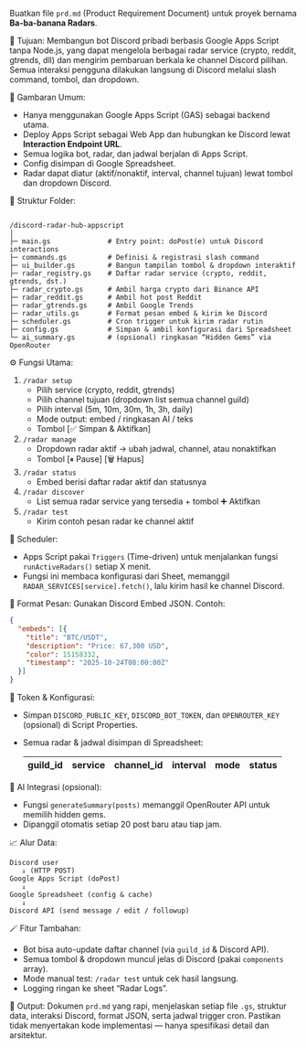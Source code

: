 Buatkan file `prd.md` (Product Requirement Document) untuk proyek bernama **Ba-ba-banana Radars**.

🎯 Tujuan:
Membangun bot Discord pribadi berbasis Google Apps Script tanpa Node.js, yang dapat mengelola berbagai radar service (crypto, reddit, gtrends, dll) dan mengirim pembaruan berkala ke channel Discord pilihan. Semua interaksi pengguna dilakukan langsung di Discord melalui slash command, tombol, dan dropdown.

🧠 Gambaran Umum:
- Hanya menggunakan Google Apps Script (GAS) sebagai backend utama.
- Deploy Apps Script sebagai Web App dan hubungkan ke Discord lewat **Interaction Endpoint URL**.
- Semua logika bot, radar, dan jadwal berjalan di Apps Script.
- Config disimpan di Google Spreadsheet.
- Radar dapat diatur (aktif/nonaktif, interval, channel tujuan) lewat tombol dan dropdown Discord.

🧩 Struktur Folder:
```

/discord-radar-hub-appscript
│
├─ main.gs              # Entry point: doPost(e) untuk Discord interactions
├─ commands.gs          # Definisi & registrasi slash command
├─ ui_builder.gs        # Bangun tampilan tombol & dropdown interaktif
├─ radar_registry.gs    # Daftar radar service (crypto, reddit, gtrends, dst.)
├─ radar_crypto.gs      # Ambil harga crypto dari Binance API
├─ radar_reddit.gs      # Ambil hot post Reddit
├─ radar_gtrends.gs     # Ambil Google Trends
├─ radar_utils.gs       # Format pesan embed & kirim ke Discord
├─ scheduler.gs         # Cron trigger untuk kirim radar rutin
├─ config.gs            # Simpan & ambil konfigurasi dari Spreadsheet
└─ ai_summary.gs        # (opsional) ringkasan “Hidden Gems” via OpenRouter

````

⚙️ Fungsi Utama:
1. `/radar setup`
   - Pilih service (crypto, reddit, gtrends)
   - Pilih channel tujuan (dropdown list semua channel guild)
   - Pilih interval (5m, 10m, 30m, 1h, 3h, daily)
   - Mode output: embed / ringkasan AI / teks
   - Tombol [✅ Simpan & Aktifkan]
2. `/radar manage`
   - Dropdown radar aktif → ubah jadwal, channel, atau nonaktifkan
   - Tombol [⏸ Pause] [🗑 Hapus]
3. `/radar status`
   - Embed berisi daftar radar aktif dan statusnya
4. `/radar discover`
   - List semua radar service yang tersedia + tombol ➕ Aktifkan
5. `/radar test`
   - Kirim contoh pesan radar ke channel aktif

📅 Scheduler:
- Apps Script pakai `Triggers` (Time-driven) untuk menjalankan fungsi `runActiveRadars()` setiap X menit.
- Fungsi ini membaca konfigurasi dari Sheet, memanggil `RADAR_SERVICES[service].fetch()`, lalu kirim hasil ke channel Discord.

💬 Format Pesan:
Gunakan Discord Embed JSON. Contoh:
```json
{
  "embeds": [{
    "title": "BTC/USDT",
    "description": "Price: 67,300 USD",
    "color": 15158332,
    "timestamp": "2025-10-24T08:00:00Z"
  }]
}
````

🔐 Token & Konfigurasi:

* Simpan `DISCORD_PUBLIC_KEY`, `DISCORD_BOT_TOKEN`, dan `OPENROUTER_KEY` (opsional) di Script Properties.
* Semua radar & jadwal disimpan di Spreadsheet:

  | guild_id | service | channel_id | interval | mode | status |
  | -------- | ------- | ---------- | -------- | ---- | ------ |

🧠 AI Integrasi (opsional):

* Fungsi `generateSummary(posts)` memanggil OpenRouter API untuk memilih hidden gems.
* Dipanggil otomatis setiap 20 post baru atau tiap jam.

📈 Alur Data:

```
Discord user
   ↓ (HTTP POST)
Google Apps Script (doPost)
   ↓
Google Spreadsheet (config & cache)
   ↓
Discord API (send message / edit / followup)
```

🪄 Fitur Tambahan:

* Bot bisa auto-update daftar channel (via `guild_id` & Discord API).
* Semua tombol & dropdown muncul jelas di Discord (pakai `components` array).
* Mode manual test: `/radar test` untuk cek hasil langsung.
* Logging ringan ke sheet “Radar Logs”.

📜 Output:
Dokumen `prd.md` yang rapi, menjelaskan setiap file `.gs`, struktur data, interaksi Discord, format JSON, serta jadwal trigger cron. Pastikan tidak menyertakan kode implementasi — hanya spesifikasi detail dan arsitektur.
